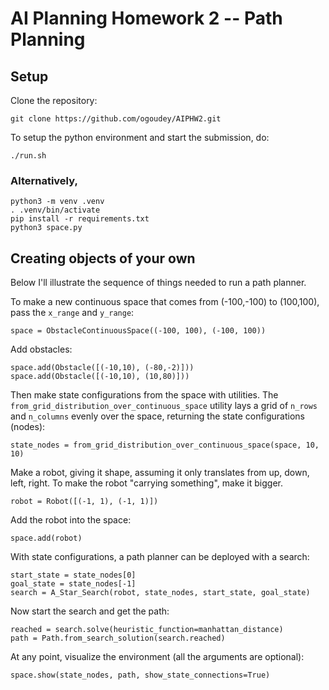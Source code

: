 # AI Planning Homework 2 -- Path Planning

## Setup
Clone the repository:
```
git clone https://github.com/ogoudey/AIPHW2.git
```
To setup the python environment and start the submission, do:
```
./run.sh
```
### Alternatively,
```
python3 -m venv .venv
. .venv/bin/activate
pip install -r requirements.txt
python3 space.py
```

## Creating objects of your own
Below I'll illustrate the sequence of things needed to run a path planner.

To make a new continuous space  that comes from (-100,-100) to (100,100), pass the `x_range` and `y_range`:
```
space = ObstacleContinuousSpace((-100, 100), (-100, 100))    
```
Add obstacles:
```
space.add(Obstacle([(-10,10), (-80,-2)]))
space.add(Obstacle([(-10,10), (10,80)]))
```
Then make state configurations from the space with utilities. The `from_grid_distribution_over_continuous_space` utility lays a grid of `n_rows` and `n_columns` evenly over the space, returning the state configurations (nodes):
```
state_nodes = from_grid_distribution_over_continuous_space(space, 10, 10)
```
Make a robot, giving it shape, assuming it only translates from up, down, left, right. To make the robot "carrying something", make it bigger.
```
robot = Robot([(-1, 1), (-1, 1)])
```
Add the robot into the space:
```
space.add(robot)
```
With state configurations, a path planner can be deployed with a search:
```
start_state = state_nodes[0]
goal_state = state_nodes[-1]
search = A_Star_Search(robot, state_nodes, start_state, goal_state)
```
Now start the search and get the path:
```
reached = search.solve(heuristic_function=manhattan_distance)
path = Path.from_search_solution(search.reached)
```
At any point, visualize the environment (all the arguments are optional):
```
space.show(state_nodes, path, show_state_connections=True)
```
